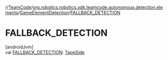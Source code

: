 //[TeamCode](../../../index.md)/[org.robotics.robotics.xdk.teamcode.autonomous.detection.elements](../index.md)/[GameElementDetection](index.md)/[FALLBACK_DETECTION](-f-a-l-l-b-a-c-k_-d-e-t-e-c-t-i-o-n.md)

# FALLBACK_DETECTION

[androidJvm]\
val [FALLBACK_DETECTION](-f-a-l-l-b-a-c-k_-d-e-t-e-c-t-i-o-n.md): [TapeSide](../../org.robotics.robotics.xdk.teamcode.autonomous.detection/-tape-side/index.md)
